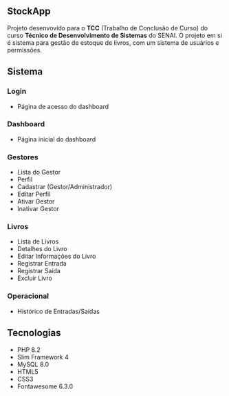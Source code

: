 ## StockApp
Projeto desenvovido para o **TCC** (Trabalho de Conclusão de Curso) do curso **Técnico de Desenvolvimento de Sistemas** do SENAI.
O projeto em si é sistema para gestão de estoque de livros, com um sistema de usuários e permissões.

## Sistema
### Login
* Página de acesso do dashboard
### Dashboard
* Página inicial do dashboard
### Gestores
* Lista do Gestor
* Perfil
* Cadastrar (Gestor/Administrador)
* Editar Perfil
* Ativar Gestor
* Inativar Gestor
### Livros
* Lista de Livros
* Detalhes do Livro
* Editar Informações do Livro
* Registrar Entrada
* Registrar Saída
* Excluir Livro
### Operacional
* Histórico de Entradas/Saídas

## Tecnologias
* PHP 8.2
* Slim Framework 4
* MySQL 8.0
* HTML5
* CSS3
* Fontawesome 6.3.0
